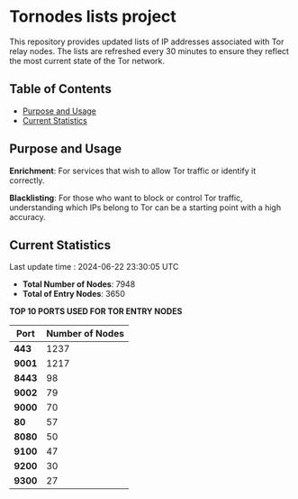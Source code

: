 # Tornodes lists project

This repository provides updated lists of IP addresses associated with Tor relay nodes. The lists are refreshed every 30 minutes to ensure they reflect the most current state of the Tor network.

## Table of Contents

- [Purpose and Usage](#purpose-and-usage)
- [Current Statistics](#current-statistics)


## Purpose and Usage

**Enrichment**: For services that wish to allow Tor traffic or identify it correctly.

**Blacklisting**: For those who want to block or control Tor traffic, understanding which IPs belong to Tor can be a starting point with a high accuracy.

## Current Statistics

Last update time : 2024-06-22 23:30:05 UTC

- **Total Number of Nodes**: 7948
- **Total of Entry Nodes**: 3650

**TOP 10 PORTS USED FOR TOR ENTRY NODES**

| **Port** | **Number of Nodes** |
|------|-----------------|
| **443**   | 1237  |
| **9001**   | 1217  |
| **8443**   | 98  |
| **9002**   | 79  |
| **9000**   | 70  |
| **80**   | 57  |
| **8080**   | 50  |
| **9100**   | 47  |
| **9200**   | 30  |
| **9300**   | 27  |

